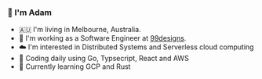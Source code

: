 ### 👋 I'm Adam

- 🇦🇺 I'm living in Melbourne, Australia.
- 🔭 I'm working as a Software Engineer at [99designs](https://99designs.com.au/).
- ☁️ I'm interested in Distributed Systems and Serverless cloud computing
- 🧰 Coding daily using Go, Typsecript, React and AWS
- 🚀 Currently learning GCP and Rust  
